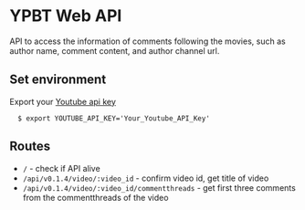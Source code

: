 # YPBT Web API

API to access the information of comments following the movies, such as author name, comment content, and author channel url.

## Set environment

Export your [Youtube api key](https://console.developers.google.com/apis/credentials)  
  ```
    $ export YOUTUBE_API_KEY='Your_Youtube_API_Key'
  ```

## Routes

- `/` - check if API alive
- `/api/v0.1.4/video/:video_id`                - confirm video id, get title of video
- `/api/v0.1.4/video/:video_id/commentthreads` - get first three comments from the commentthreads of the video
